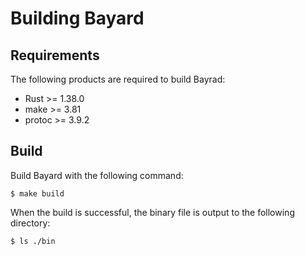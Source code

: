 # Building Bayard

## Requirements

The following products are required to build Bayrad:

- Rust >= 1.38.0
- make >= 3.81
- protoc >= 3.9.2

## Build

Build Bayard with the following command:

```text
$ make build
```

When the build is successful, the binary file is output to the following directory:

```text
$ ls ./bin
```


